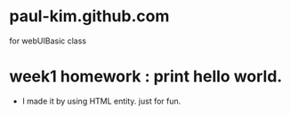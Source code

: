 # paul-kim.github.com
for webUIBasic class

# week1 homework :  print hello world. 
 - I made it by using HTML entity. just for fun.
